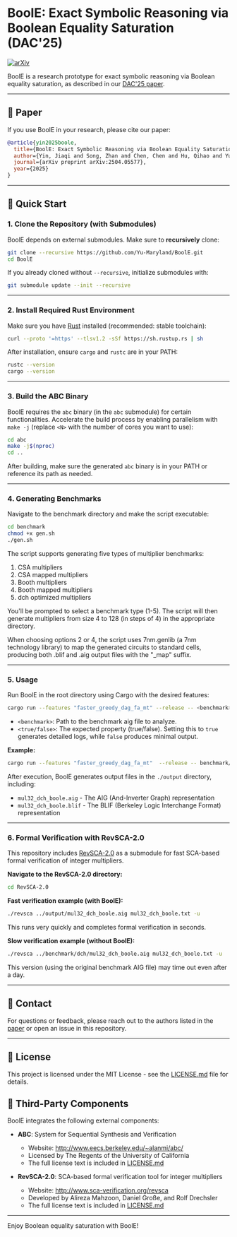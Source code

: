 
# BoolE: Exact Symbolic Reasoning via Boolean Equality Saturation (DAC'25)

[![arXiv](https://img.shields.io/badge/arXiv-2504.05577-b31b1b.svg)](https://arxiv.org/abs/2504.05577)

BoolE is a research prototype for exact symbolic reasoning via Boolean equality saturation, as described in our [DAC'25 paper](https://arxiv.org/abs/2504.05577).

---

## 📄 Paper

If you use BoolE in your research, please cite our paper:

```bibtex
@article{yin2025boole,
  title={BoolE: Exact Symbolic Reasoning via Boolean Equality Saturation},
  author={Yin, Jiaqi and Song, Zhan and Chen, Chen and Hu, Qihao and Yu, Cunxi},
  journal={arXiv preprint arXiv:2504.05577},
  year={2025}
}
```

---

## 🚀 Quick Start

### 1. Clone the Repository (with Submodules)

BoolE depends on external submodules. Make sure to **recursively** clone:

```bash
git clone --recursive https://github.com/Yu-Maryland/BoolE.git
cd BoolE
```

If you already cloned without `--recursive`, initialize submodules with:

```bash
git submodule update --init --recursive
```

---

### 2. Install Required Rust Environment

Make sure you have [Rust](https://www.rust-lang.org/tools/install) installed (recommended: stable toolchain):

```bash
curl --proto '=https' --tlsv1.2 -sSf https://sh.rustup.rs | sh
```

After installation, ensure `cargo` and `rustc` are in your PATH:

```bash
rustc --version
cargo --version
```

---

### 3. Build the ABC Binary

BoolE requires the `abc` binary (in the `abc` submodule) for certain functionalities. Accelerate the build process by enabling parallelism with `make -j` (replace `<N>` with the number of cores you want to use):

```bash
cd abc
make -j$(nproc)
cd ..
```

After building, make sure the generated `abc` binary is in your PATH or reference its path as needed.

---

### 4. Generating Benchmarks

Navigate to the benchmark directory and make the script executable:

```bash
cd benchmark
chmod +x gen.sh
./gen.sh
```

The script supports generating five types of multiplier benchmarks:

1) CSA multipliers
2) CSA mapped multipliers
3) Booth multipliers
4) Booth mapped multipliers
5) dch optimized multipliers

You'll be prompted to select a benchmark type (1-5). The script will then generate multipliers from size 4 to 128 (in steps of 4) in the appropriate directory.

When choosing options 2 or 4, the script uses 7nm.genlib (a 7nm technology library) to map the generated circuits to standard cells, producing both .blif and .aig output files with the "_map" suffix.

---

### 5. Usage

Run BoolE in the root directory using Cargo with the desired features:

```bash
cargo run --features "faster_greedy_dag_fa_mt" --release -- <benchmark> <true/false>
```

- `<benchmark>`: Path to the benchmark aig file to analyze.
- `<true/false>`: The expected property (true/false). Setting this to `true` generates detailed logs, while `false` produces minimal output.

**Example:**

```bash
cargo run --features "faster_greedy_dag_fa_mt"  --release -- benchmark/dch/mul32_dch.aig true
```

After execution, BoolE generates output files in the `./output` directory, including:
- `mul32_dch_boole.aig` - The AIG (And-Inverter Graph) representation
- `mul32_dch_boole.blif` - The BLIF (Berkeley Logic Interchange Format) representation

---

### 6. Formal Verification with RevSCA-2.0

This repository includes [RevSCA-2.0](https://github.com/amahzoon/RevSCA-2.0.git) as a submodule for fast SCA-based formal verification of integer multipliers.

**Navigate to the RevSCA-2.0 directory:**
```bash
cd RevSCA-2.0
```

**Fast verification example (with BoolE):**
```bash
./revsca ../output/mul32_dch_boole.aig mul32_dch_boole.txt -u
```
This runs very quickly and completes formal verification in seconds.

**Slow verification example (without BoolE):**
```bash
./revsca ../benchmark/dch/mul32_dch_boole.aig mul32_dch_boole.txt -u
```
This version (using the original benchmark AIG file) may time out even after a day.


---

## 📧 Contact

For questions or feedback, please reach out to the authors listed in the [paper](https://arxiv.org/abs/2504.05577) or open an issue in this repository.

---

## 📜 License

This project is licensed under the MIT License - see the [LICENSE.md](LICENSE.md) file for details.

## 🧩 Third-Party Components

BoolE integrates the following external components:

- **ABC**: System for Sequential Synthesis and Verification
  - Website: http://www.eecs.berkeley.edu/~alanmi/abc/
  - Licensed by The Regents of the University of California
  - The full license text is included in [LICENSE.md](LICENSE.md)

- **RevSCA-2.0**: SCA-based formal verification tool for integer multipliers
  - Website: http://www.sca-verification.org/revsca
  - Developed by Alireza Mahzoon, Daniel Große, and Rolf Drechsler
  - The full license text is included in [LICENSE.md](LICENSE.md)

---

Enjoy Boolean equality saturation with BoolE!